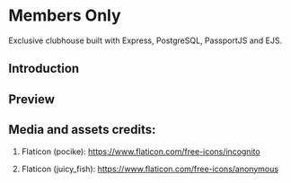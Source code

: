 # Members Only

Exclusive clubhouse built with Express, PostgreSQL, PassportJS and EJS.

## Introduction

## Preview

## Media and assets credits:

1. Flaticon (pocike): https://www.flaticon.com/free-icons/incognito

1. Flaticon (juicy_fish): https://www.flaticon.com/free-icons/anonymous
